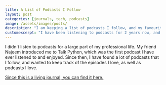 ```yaml
---
title: A List of Podcasts I Follow
layout: post
categories: [journals, tech, podcasts]
image: /assets/images/posts/
description: "I am keeping a list of podcasts I follow, and my favourite episodes from each."
customexcerpt: "I have been listening to podcasts for 2 years now, and have a bunch of favourites from my listening history."
---
```


I didn't listen to podcasts for a large part of my professional life. My friend Najeem introduced me to Talk Python, which was
the first podcast I have ever listened to and enjoyed. Since then, I have found a lot of podcasts that I follow, and wanted
to keep track of the episodes I love, as well as podcasts I love.

[Since this is a living journal, you can find it here.](/tech-podcasts-i-love.html)
